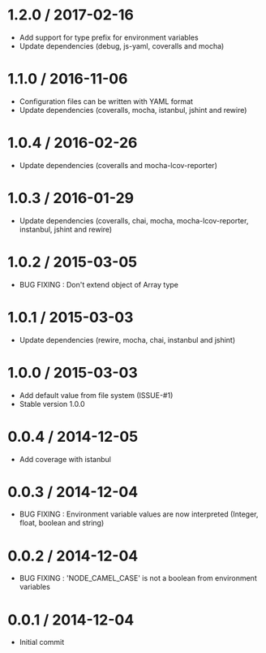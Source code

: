 1.2.0 / 2017-02-16
==================

  * Add support for type prefix for environment variables 
  * Update dependencies (debug, js-yaml, coveralls and mocha)

1.1.0 / 2016-11-06
==================

  * Configuration files can be written with YAML format
  * Update dependencies (coveralls, mocha, istanbul, jshint and rewire)

1.0.4 / 2016-02-26
==================

  * Update dependencies (coveralls and mocha-lcov-reporter)

1.0.3 / 2016-01-29
==================

  * Update dependencies (coveralls, chai, mocha, mocha-lcov-reporter, instanbul, jshint and rewire)

1.0.2 / 2015-03-05
==================

  * BUG FIXING : Don't extend object of Array type

1.0.1 / 2015-03-03
==================

  * Update dependencies (rewire, mocha, chai, instanbul and jshint)

1.0.0 / 2015-03-03
==================

  * Add default value from file system (ISSUE-#1)
  * Stable version 1.0.0

0.0.4 / 2014-12-05
==================

  * Add coverage with istanbul

0.0.3 / 2014-12-04
==================

  * BUG FIXING : Environment variable values are now interpreted (Integer, float, boolean and string)

0.0.2 / 2014-12-04
==================

  * BUG FIXING : 'NODE_CAMEL_CASE' is not a boolean from environment variables

0.0.1 / 2014-12-04
==================

  * Initial commit
